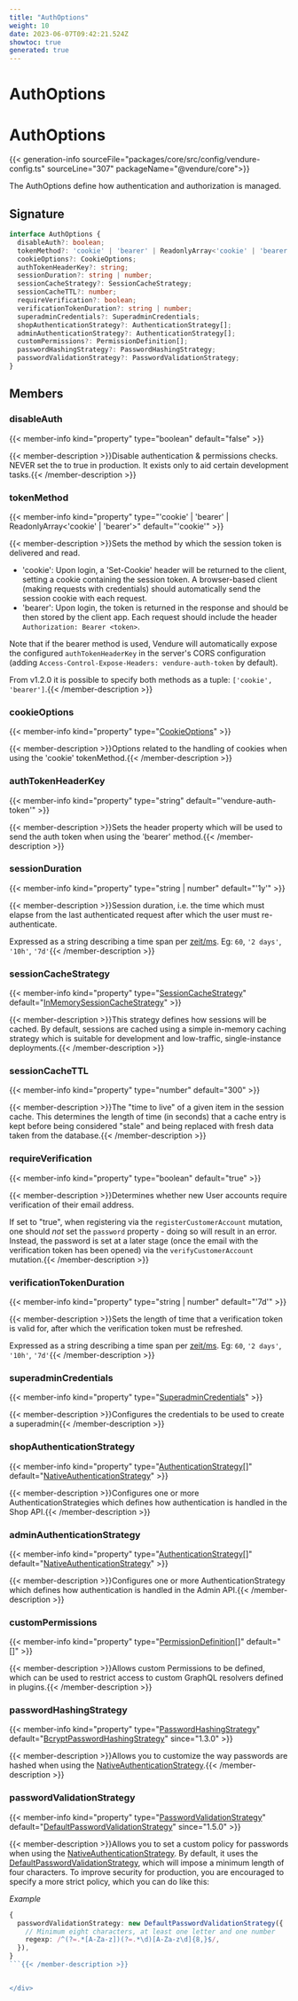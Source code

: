 ```yaml
---
title: "AuthOptions"
weight: 10
date: 2023-06-07T09:42:21.524Z
showtoc: true
generated: true
---
```

<!-- This file was generated from the Vendure source. Do not modify. Instead, re-run the "docs:build" script -->

# AuthOptions
<div class="symbol">


# AuthOptions

{{< generation-info sourceFile="packages/core/src/config/vendure-config.ts" sourceLine="307" packageName="@vendure/core">}}

The AuthOptions define how authentication and authorization is managed.

## Signature

```TypeScript
interface AuthOptions {
  disableAuth?: boolean;
  tokenMethod?: 'cookie' | 'bearer' | ReadonlyArray<'cookie' | 'bearer'>;
  cookieOptions?: CookieOptions;
  authTokenHeaderKey?: string;
  sessionDuration?: string | number;
  sessionCacheStrategy?: SessionCacheStrategy;
  sessionCacheTTL?: number;
  requireVerification?: boolean;
  verificationTokenDuration?: string | number;
  superadminCredentials?: SuperadminCredentials;
  shopAuthenticationStrategy?: AuthenticationStrategy[];
  adminAuthenticationStrategy?: AuthenticationStrategy[];
  customPermissions?: PermissionDefinition[];
  passwordHashingStrategy?: PasswordHashingStrategy;
  passwordValidationStrategy?: PasswordValidationStrategy;
}
```
## Members

### disableAuth

{{< member-info kind="property" type="boolean" default="false"  >}}

{{< member-description >}}Disable authentication & permissions checks.
NEVER set the to true in production. It exists
only to aid certain development tasks.{{< /member-description >}}

### tokenMethod

{{< member-info kind="property" type="'cookie' | 'bearer' | ReadonlyArray&#60;'cookie' | 'bearer'&#62;" default="'cookie'"  >}}

{{< member-description >}}Sets the method by which the session token is delivered and read.

* 'cookie': Upon login, a 'Set-Cookie' header will be returned to the client, setting a
  cookie containing the session token. A browser-based client (making requests with credentials)
  should automatically send the session cookie with each request.
* 'bearer': Upon login, the token is returned in the response and should be then stored by the
  client app. Each request should include the header `Authorization: Bearer <token>`.

Note that if the bearer method is used, Vendure will automatically expose the configured
`authTokenHeaderKey` in the server's CORS configuration (adding `Access-Control-Expose-Headers: vendure-auth-token`
by default).

From v1.2.0 it is possible to specify both methods as a tuple: `['cookie', 'bearer']`.{{< /member-description >}}

### cookieOptions

{{< member-info kind="property" type="<a href='/typescript-api/auth/cookie-options#cookieoptions'>CookieOptions</a>"  >}}

{{< member-description >}}Options related to the handling of cookies when using the 'cookie' tokenMethod.{{< /member-description >}}

### authTokenHeaderKey

{{< member-info kind="property" type="string" default="'vendure-auth-token'"  >}}

{{< member-description >}}Sets the header property which will be used to send the auth token when using the 'bearer' method.{{< /member-description >}}

### sessionDuration

{{< member-info kind="property" type="string | number" default="'1y'"  >}}

{{< member-description >}}Session duration, i.e. the time which must elapse from the last authenticated request
after which the user must re-authenticate.

Expressed as a string describing a time span per
[zeit/ms](https://github.com/zeit/ms.js).  Eg: `60`, `'2 days'`, `'10h'`, `'7d'`{{< /member-description >}}

### sessionCacheStrategy

{{< member-info kind="property" type="<a href='/typescript-api/auth/session-cache-strategy#sessioncachestrategy'>SessionCacheStrategy</a>" default="<a href='/typescript-api/auth/in-memory-session-cache-strategy#inmemorysessioncachestrategy'>InMemorySessionCacheStrategy</a>"  >}}

{{< member-description >}}This strategy defines how sessions will be cached. By default, sessions are cached using a simple
in-memory caching strategy which is suitable for development and low-traffic, single-instance
deployments.{{< /member-description >}}

### sessionCacheTTL

{{< member-info kind="property" type="number" default="300"  >}}

{{< member-description >}}The "time to live" of a given item in the session cache. This determines the length of time (in seconds)
that a cache entry is kept before being considered "stale" and being replaced with fresh data
taken from the database.{{< /member-description >}}

### requireVerification

{{< member-info kind="property" type="boolean" default="true"  >}}

{{< member-description >}}Determines whether new User accounts require verification of their email address.

If set to "true", when registering via the `registerCustomerAccount` mutation, one should *not* set the
`password` property - doing so will result in an error. Instead, the password is set at a later stage
(once the email with the verification token has been opened) via the `verifyCustomerAccount` mutation.{{< /member-description >}}

### verificationTokenDuration

{{< member-info kind="property" type="string | number" default="'7d'"  >}}

{{< member-description >}}Sets the length of time that a verification token is valid for, after which the verification token must be refreshed.

Expressed as a string describing a time span per
[zeit/ms](https://github.com/zeit/ms.js).  Eg: `60`, `'2 days'`, `'10h'`, `'7d'`{{< /member-description >}}

### superadminCredentials

{{< member-info kind="property" type="<a href='/typescript-api/auth/superadmin-credentials#superadmincredentials'>SuperadminCredentials</a>"  >}}

{{< member-description >}}Configures the credentials to be used to create a superadmin{{< /member-description >}}

### shopAuthenticationStrategy

{{< member-info kind="property" type="<a href='/typescript-api/auth/authentication-strategy#authenticationstrategy'>AuthenticationStrategy</a>[]" default="<a href='/typescript-api/auth/native-authentication-strategy#nativeauthenticationstrategy'>NativeAuthenticationStrategy</a>"  >}}

{{< member-description >}}Configures one or more AuthenticationStrategies which defines how authentication
is handled in the Shop API.{{< /member-description >}}

### adminAuthenticationStrategy

{{< member-info kind="property" type="<a href='/typescript-api/auth/authentication-strategy#authenticationstrategy'>AuthenticationStrategy</a>[]" default="<a href='/typescript-api/auth/native-authentication-strategy#nativeauthenticationstrategy'>NativeAuthenticationStrategy</a>"  >}}

{{< member-description >}}Configures one or more AuthenticationStrategy which defines how authentication
is handled in the Admin API.{{< /member-description >}}

### customPermissions

{{< member-info kind="property" type="<a href='/typescript-api/auth/permission-definition#permissiondefinition'>PermissionDefinition</a>[]" default="[]"  >}}

{{< member-description >}}Allows custom Permissions to be defined, which can be used to restrict access to custom
GraphQL resolvers defined in plugins.{{< /member-description >}}

### passwordHashingStrategy

{{< member-info kind="property" type="<a href='/typescript-api/auth/password-hashing-strategy#passwordhashingstrategy'>PasswordHashingStrategy</a>" default="<a href='/typescript-api/auth/bcrypt-password-hashing-strategy#bcryptpasswordhashingstrategy'>BcryptPasswordHashingStrategy</a>"  since="1.3.0" >}}

{{< member-description >}}Allows you to customize the way passwords are hashed when using the <a href='/typescript-api/auth/native-authentication-strategy#nativeauthenticationstrategy'>NativeAuthenticationStrategy</a>.{{< /member-description >}}

### passwordValidationStrategy

{{< member-info kind="property" type="<a href='/typescript-api/auth/password-validation-strategy#passwordvalidationstrategy'>PasswordValidationStrategy</a>" default="<a href='/typescript-api/auth/default-password-validation-strategy#defaultpasswordvalidationstrategy'>DefaultPasswordValidationStrategy</a>"  since="1.5.0" >}}

{{< member-description >}}Allows you to set a custom policy for passwords when using the <a href='/typescript-api/auth/native-authentication-strategy#nativeauthenticationstrategy'>NativeAuthenticationStrategy</a>.
By default, it uses the <a href='/typescript-api/auth/default-password-validation-strategy#defaultpasswordvalidationstrategy'>DefaultPasswordValidationStrategy</a>, which will impose a minimum length
of four characters. To improve security for production, you are encouraged to specify a more strict
policy, which you can do like this:

*Example*

```ts
{
  passwordValidationStrategy: new DefaultPasswordValidationStrategy({
    // Minimum eight characters, at least one letter and one number
    regexp: /^(?=.*[A-Za-z])(?=.*\d)[A-Za-z\d]{8,}$/,
  }),
}
```{{< /member-description >}}


</div>
